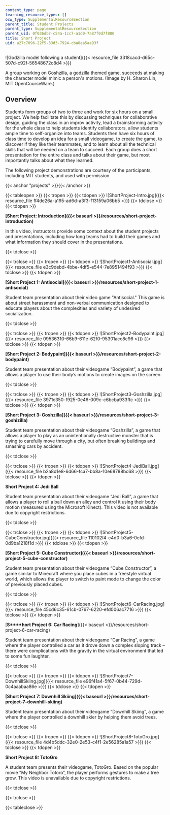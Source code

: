 ```yaml
---
content_type: page
learning_resource_types: []
ocw_type: SupplementalResourceSection
parent_title: Student Projects
parent_type: SupplementalResourceSection
parent_uid: 0f036db7-c54a-1cc7-a1d0-7a87f0d7f880
title: Short Project
uid: a27c7096-22f5-33d3-7924-cba8ea5aa93f
---
```


![Godzilla model following a student]({{< resource_file 3318cacd-d65c-507d-c92f-56548672c8d4 >}})  

A group working on Goshzilla, a godzilla themed game, succeeds at making the character model mimic a person's motions. (Image by H. Sharon Lin, MIT OpenCourseWare.)

Overview
--------

Students form groups of two to three and work for six hours on a small project. We help facilitate this by discussing techniques for collaborative design, guiding the class in an improv activity, lead a brainstorming activity for the whole class to help students identify collaborators, allow students ample time to self-organize into teams. Students then have six hours of class time to develop an idea for a small videogame, to create the game, to discover if they like their teammates, and to learn about all the technical skills that will be needed on a team to succeed. Each group does a short presentation for the entire class and talks about their game, but most importantly talks about what they learned.

The following project demonstrations are courtesy of the participants, including MIT students, and used with permission 

{{< anchor "projects" >}}{{< /anchor >}}

{{< tableopen >}}
{{< tropen >}}
{{< tdopen >}}
﻿![ShortProject-Intro.jpg]({{< resource_file ff4de26a-a195-ad6d-a3f3-f13159a06bb5 >}})
{{< tdclose >}}
{{< tdopen >}}


 **[Short Project: Introduction]({{< baseurl >}}/resources/short-project-introduction)**

In this video, instructors provide some context about the student projects and presentations, including how long teams had to build their games and what information they should cover in the presentations.  


{{< tdclose >}}

{{< trclose >}}
{{< tropen >}}
{{< tdopen >}}
![ShortProject1-Antisocial.jpg]({{< resource_file e3c9debd-4bbe-4df5-e544-7e8951494f93 >}})
{{< tdclose >}}
{{< tdopen >}}


﻿**[Short Project 1: Antisocial]({{< baseurl >}}/resources/short-project-1-antisocial)**

Student team presentation about their video game "Antisocial." This game is about street harassment and non-verbal communication designed to educate players about the complexities and variety of undesired socialization.  


{{< tdclose >}}

{{< trclose >}}
{{< tropen >}}
{{< tdopen >}}
﻿![ShortProject2-Bodypaint.jpg]({{< resource_file 09536310-66b9-611e-62f0-95301acc8c96 >}})
{{< tdclose >}}
{{< tdopen >}}


﻿**[Short Project 2: Bodypaint]({{< baseurl >}}/resources/short-project-2-bodypaint)**

Student team presentation about their videogame “Bodypaint”, a game that allows a player to use their body’s motions to create images on the screen.  


{{< tdclose >}}

{{< trclose >}}
{{< tropen >}}
{{< tdopen >}}
﻿![ShortProject3-Goshzilla.jpg]({{< resource_file 3971c350-f925-0e46-009c-c6bcba933ffc >}})
{{< tdclose >}}
{{< tdopen >}}


 **[Short Project 3: Goshzilla]({{< baseurl >}}/resources/short-project-3-goshizilla)**

Student team presentation about their videogame “Goshzilla”, a game that allows a player to play as an unintentionally destructive monster that is trying to carefully move through a city, but often breaking buildings and smashing cars by accident.  


{{< tdclose >}}

{{< trclose >}}
{{< tropen >}}
{{< tdopen >}}
﻿![ShortProject4-JediBall.jpg]({{< resource_file b2a8d1e8-6d66-fca7-bb8a-10e68788bc68 >}})
{{< tdclose >}}
{{< tdopen >}}


﻿**Short Project 4: Jedi Ball**

Student team presentation about their videogame “Jedi Ball”, a game that allows a player to roll a ball down an alley and control it using their body motion (measured using the Microsoft Kinect). This video is not available due to copyright restrictions.  


{{< tdclose >}}

{{< trclose >}}
{{< tropen >}}
{{< tdopen >}}
![ShortProject5-CubeConstructor.jpg]({{< resource_file 110102f4-c4d0-b3a6-0efd-0d9ba1218f1d >}})﻿
{{< tdclose >}}
{{< tdopen >}}


﻿**[Short Project 5: Cube Constructor]({{< baseurl >}}/resources/short-project-5-cube-constructor)**

Student team presentation about their videogame “Cube Constructor”, a game similar to Minecraft where you place cubes in a freestyle virtual world, which allows the player to switch to paint mode to change the color of previously placed cubes.  


{{< tdclose >}}

{{< trclose >}}
{{< tropen >}}
{{< tdopen >}}
﻿![ShortProject6-CarRacing.jpg]({{< resource_file 45cd6c35-61cb-0767-6220-efd006ac7716 >}})
{{< tdclose >}}
{{< tdopen >}}


﻿[**S****hort Project 6: Car Racing**]({{< baseurl >}}/resources/short-project-6-car-racing)

Student team presentation about their videogame “Car Racing”, a game where the player controlled a car as it drove down a complex sloping track – there were complications with the gravity in the virtual environment that led to some fun laughter.  


{{< tdclose >}}

{{< trclose >}}
{{< tropen >}}
{{< tdopen >}}
﻿![ShortProject7-DownhillSkiing.jpg]({{< resource_file e96f41a4-5f67-0b44-729d-0c4aaabaa86e >}})
{{< tdclose >}}
{{< tdopen >}}


 **[Short Project 7: Downhill Skiing]({{< baseurl >}}/resources/short-project-7-downhill-skiing)**

Student team presentation about their videogame “Downhill Skiing”, a game where the player controlled a downhill skier by helping them avoid trees.  


{{< tdclose >}}

{{< trclose >}}
{{< tropen >}}
{{< tdopen >}}
![ShortProject8-TotoGro.jpg]({{< resource_file 4d4b5ddc-32e0-2e53-c4f1-2e56285a1a57 >}})
{{< tdclose >}}
{{< tdopen >}}


﻿**Short Project 8: TotoGro**

A student team presents their videogame, TotoGro. Based on the popular movie “My Neighbor Totoro”, the player performs gestures to make a tree grow. This video is unavailable due to copyright restrictions.  


{{< tdclose >}}

{{< trclose >}}

{{< tableclose >}}